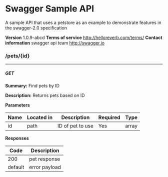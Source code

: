 Swagger Sample API
==================
A sample API that uses a petstore as an example to demonstrate features in the swagger-2.0 specification

**Version** 1.0.9-abcd
**Terms of service**
http://helloreverb.com/terms/
**Contact information**
swagger api team
http://swagger.io
### /pets/{id}
---
##### ***GET***
**Summary:** Find pets by ID

**Description:** Returns pets based on ID

**Parameters**

| Name | Located in | Description | Required | Type |
| ---- | ---------- | ----------- | -------- | ---- |
| id | path | ID of pet to use | Yes | array |

**Responses**

| Code | Description |
| ---- | ----------- |
| 200 | pet response |
| default | error payload |
